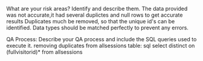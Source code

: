 What are your risk areas? Identify and describe them.
The data provided was not accurate,it had several duplictes and null rows
to get accurate results Duplicates much be removed, so that the unique id's can be identified.
Data types should be matched perfectly to prevent any errors.


QA Process:
Describe your QA process and include the SQL queries used to execute it.
removing duplicates from allsessions table:
sql 
select distinct on (fullvisitorid)*
from allsessions






